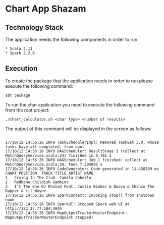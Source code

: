 # Chart App Shazam

## Technology Stack
The application needs the following components in order to run:

    * Scala 2.11
    * Spark 2.2.0

## Execution
To create the package that the application needs in order to run please execute the following command:

`sbt package`

To run the char application you need to execute the following command from the root project:

`./chart_calculator.sh <char type> <number of results>`

The output of this command will be displayed in the screen as follows:
```text
...
17/10/12 14:56:26 INFO TaskSchedulerImpl: Removed TaskSet 3.0, whose tasks have all completed, from pool
17/10/12 14:56:26 INFO DAGScheduler: ResultStage 3 (collect at MatchQueryService.scala:24) finished in 0.781 s
17/10/12 14:56:26 INFO DAGScheduler: Job 1 finished: collect at MatchQueryService.scala:24, took 7.304095 s
17/10/12 14:56:26 INFO CodeGenerator: Code generated in 11.438209 ms
CHART POSITION	TRACK TITLE	ARTIST NAME
1	Crying In The Club	Camila Cabello
2	Redbone	Childish Gambino
3	I'm The One	DJ Khaled Feat. Justin Bieber & Quavo & Chance The Rapper & Lil Wayne
17/10/12 14:56:26 INFO SparkContext: Invoking stop() from shutdown hook
17/10/12 14:56:26 INFO SparkUI: Stopped Spark web UI at http://172.27.77.184:4040
17/10/12 14:56:26 INFO MapOutputTrackerMasterEndpoint: MapOutputTrackerMasterEndpoint stopped!
```
